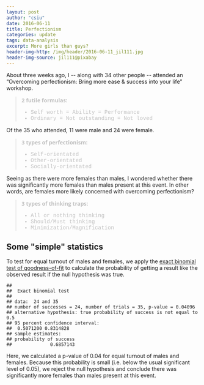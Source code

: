 ```yaml
---
layout: post
author: "csiu"
date: 2016-06-11
title: Perfectionism
categories: update
tags: data-analysis
excerpt: More girls than guys?
header-img-http: /img/header/2016-06-11_jil111.jpg
header-img-source: jil111@pixabay
---
```


<style>
blockquote p {
    margin: 0;
    padding: 0;
    font-family: 'Open Sans', 'Helvetica Neue', Helvetica, Arial, sans-serif;
    font-style: normal;
    color: silver;
}
blockquote li {
    font-family: "Courier New", Courier, monospace;
    font-style: normal;
    color: silver;
}
</style>

About three weeks ago, I -- along with 34 other people -- attended an “Overcoming perfectionism: Bring more ease & success into your life” workshop.

> **2 futile formulas:**
>
> - Self worth = Ability = Performance
> - Ordinary = Not outstanding = Not loved

Of the 35 who attended, 11 were male and 24 were female.

> **3 types of perfectionism:**
>
> - Self-orientated
> - Other-orientated
> - Socially-orientated

Seeing as there were more females than males, I wondered whether there was significantly more females than males present at this event. In other words, are females more likely concerned with overcoming perfectionism?

> **3 types of thinking traps:**
>
> - All or nothing thinking
> - Should/Must thinking
> - Minimization/Magnification

## Some "simple" statistics

To test for equal turnout of males and females, we apply the [exact binomial test of goodness-of-fit](http://www.biostathandbook.com/exactgof.html) to calculate the probability of getting a result like the observed result if the null hypothesis was true.

```
##
## 	Exact binomial test
##
## data:  24 and 35
## number of successes = 24, number of trials = 35, p-value = 0.04096
## alternative hypothesis: true probability of success is not equal to 0.5
## 95 percent confidence interval:
##  0.5071200 0.8314828
## sample estimates:
## probability of success
##              0.6857143
```

Here, we calculated a p-value of 0.04 for equal turnout of males and females. Because this probability is small (i.e. below the usual significant level of 0.05), we reject the null hypothesis and conclude there was significantly more females than males present at this event.
